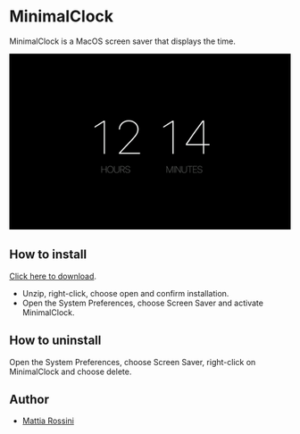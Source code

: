 # MinimalClock #

MinimalClock is a MacOS screen saver that displays the time.

[![MinimalClock screen saver](Screenshot.gif)](https://github.com/mattiarossini/MinimalClock/releases/download/v1.0/MinimalClock.saver.zip)

## How to install ##

[Click here to download](https://github.com/mattiarossini/MinimalClock/releases/download/v1.0/MinimalClock.saver.zip).
* Unzip, right-click, choose open and confirm installation.
* Open the System Preferences, choose Screen Saver and activate MinimalClock.

## How to uninstall ##

Open the System Preferences, choose Screen Saver, right-click on MinimalClock and choose delete.

## Author ##

* [Mattia Rossini](https://github.com/mattiarossini)

